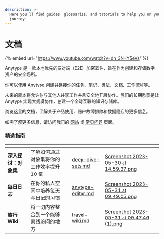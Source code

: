 ```yaml
---
description: >-
  Here you'll find guides, glossaries, and tutorials to help you on your Anytype
  journey.
---
```


# 文档

{% embed url="https://www.youtube.com/watch?v=dh_3NHY5eVs" %}

Anytype 是一款本地优先的端对端（E2E）加密软件，旨在作为创建和存储数字资产的安全场所。

你可以使用 Anytype 创建并连接你的任务、笔记、想法、文档、工作流程等。

未来的版本将允许你与其他人共享工作并且安全地开展协作。我们的长期愿景是让 Anytype 实现大规模协作，创建一个全球互联的知识存储库。

浏览这里的文档，了解关于产品使用、账户故障排除和数据隐私的更多信息。

如需了解更多信息，请访问我们的 [网站](https://anytype.io) 或 [常见问题](https://anytype.io/faq/) 页面。

### 精选指南

<table data-view="cards"><thead><tr><th></th><th></th><th></th><th data-hidden data-card-target data-type="content-ref"></th><th data-hidden data-card-cover data-type="files"></th></tr></thead><tbody><tr><td><strong>深入探讨：对象集</strong></td><td>了解如何通过对象集将你的工作效率提升 10 倍</td><td></td><td><a href="basics/sets/deep-dive-sets.md">deep-dive-sets.md</a></td><td><a href="../.gitbook/assets/Screenshot 2023-05-30 at 14.59.37.png">Screenshot 2023-05-30 at 14.59.37.png</a></td></tr><tr><td><strong>每日日志</strong></td><td>在你的私人空间中培养每天写日记的习惯</td><td></td><td><a href="use-cases/anytype-editor.md">anytype-editor.md</a></td><td><a href="../.gitbook/assets/Screenshot 2023-05-31 at 09.49.05.png">Screenshot 2023-05-31 at 09.49.05.png</a></td></tr><tr><td><strong>旅行 Wiki</strong></td><td>将一切内容整合到一个能够离线访问的地方</td><td></td><td><a href="use-cases/travel-wiki.md">travel-wiki.md</a></td><td><a href="../.gitbook/assets/Screenshot 2023-05-31 at 09.47.46 (1).png">Screenshot 2023-05-31 at 09.47.46 (1).png</a></td></tr></tbody></table>
